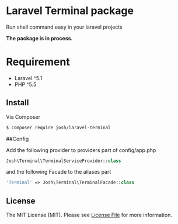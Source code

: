 # Laravel Terminal package
Run shell command easy in your laravel projects

**The package is in process.**

# Requirement
* Laravel ^5.1
* PHP ^5.5

## Install

Via Composer

``` bash
$ composer require josh/laravel-terminal
```

##Config

Add the following provider to providers part of config/app.php
``` php
Josh\Terminal\TerminalServiceProvider::class
```

and the following Facade to the aliases part
``` php
'Terminal' => Josh\Terminal\TerminalFacade::class
```

## License

The MIT License (MIT). Please see [License File](LICENSE.md) for more information.
